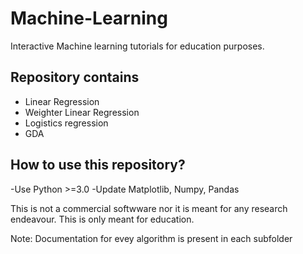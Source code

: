 # Machine-Learning
Interactive Machine learning tutorials for education purposes.
## Repository contains
+ Linear Regression
+ Weighter Linear Regression
+ Logistics regression
+ GDA

## How to use this repository?
-Use Python >=3.0
-Update Matplotlib, Numpy, Pandas

This is not a commercial softwware nor it is meant for any research endeavour. This is only meant for education.

Note: Documentation for evey algorithm is present in each subfolder